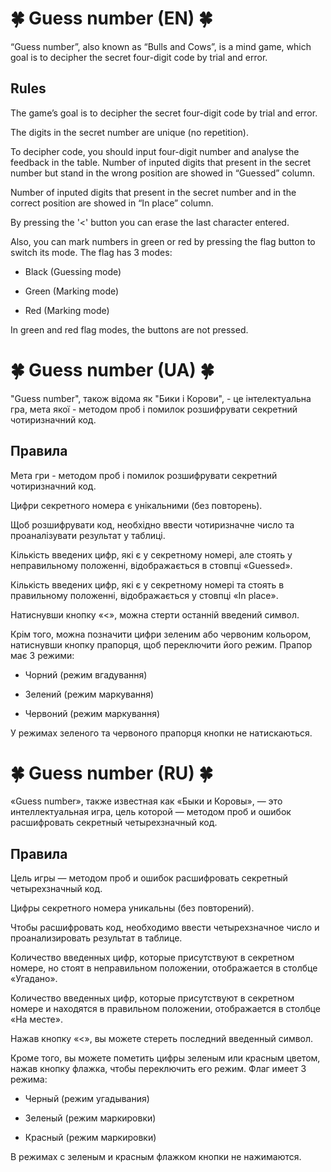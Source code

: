 # 🍀 Guess number (EN) 🍀

“Guess number”, also known as “Bulls and Cows”, is a mind game, which goal is to decipher the secret four-digit code by trial and error.


## Rules

  
The game’s goal is to decipher the secret four-digit code by trial and error.

  
The digits in the secret number are unique (no repetition).

  
To decipher code, you should input four-digit number and analyse the feedback in the table. Number of inputed digits that present in the secret number but stand in the wrong position are showed in “Guessed” column.

  
Number of inputed digits that present in the secret number and in the correct position are showed in “In place” column.

  
By pressing the '<' button you can erase the last character entered.

  
Also, you can mark numbers in green or red by pressing the flag button to switch its mode. The flag has 3 modes:


-  Black (Guessing mode)

-  Green (Marking mode)

-  Red (Marking mode)

  
In green and red flag modes, the buttons are not pressed.

  
  
# 🍀 Guess number (UA) 🍀

"Guess number", також відома як "Бики і Корови", - це інтелектуальна гра, мета якої - методом проб і помилок розшифрувати секретний чотиризначний код.
  

## Правила

  
Мета гри - методом проб і помилок розшифрувати секретний чотиризначний код.

  
Цифри секретного номера є унікальними (без повторень).

  
Щоб розшифрувати код, необхідно ввести чотиризначне число та проаналізувати результат у таблиці.

  
Кількість введених цифр, які є у секретному номері, але стоять у неправильному положенні, відображається в стовпці «Guessed».

  
Кількість введених цифр, які є у секретному номері та стоять в правильному положенні, відображається у стовпці «In place».

  
Натиснувши кнопку «<», можна стерти останній введений символ.


Крім того, можна позначити цифри зеленим або червоним кольором, натиснувши кнопку прапорця, щоб переключити його режим. Прапор має 3 режими:
  

-  Чорний (режим вгадування)

-  Зелений (режим маркування)

-  Червоний (режим маркування)

  
У режимах зеленого та червоного прапорця кнопки не натискаються.

  
  
# 🍀 Guess number (RU) 🍀

  
«Guess number», также известная как «Быки и Коровы», — это интеллектуальная игра, цель которой — методом проб и ошибок расшифровать секретный четырехзначный код.
  

## Правила

  
Цель игры — методом проб и ошибок расшифровать секретный четырехзначный код.

  
Цифры секретного номера уникальны (без повторений).

  
Чтобы расшифровать код, необходимо ввести четырехзначное число и проанализировать результат в таблице.

  
Количество введенных цифр, которые присутствуют в секретном номере, но стоят в неправильном положении, отображается в столбце «Угадано».

  
Количество введенных цифр, которые присутствуют в секретном номере и находятся в правильном положении, отображается в столбце «На месте».

  
Нажав кнопку «<», вы можете стереть последний введенный символ.

  
Кроме того, вы можете пометить цифры зеленым или красным цветом, нажав кнопку флажка, чтобы переключить его режим. Флаг имеет 3 режима:
  

-  Черный (режим угадывания)

-  Зеленый (режим маркировки)

-  Красный (режим маркировки)

В режимах с зеленым и красным флажком кнопки не нажимаются.